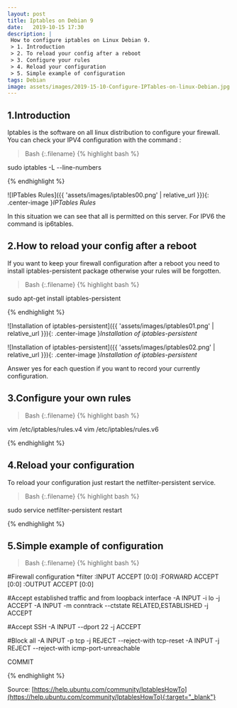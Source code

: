 ```yaml
---
layout: post
title: Iptables on Debian 9
date:   2019-10-15 17:30
description: |
 How to configure iptables on Linux Debian 9.
 > 1. Introduction
 > 2. To reload your config after a reboot
 > 3. Configure your rules
 > 4. Reload your configuration
 > 5. Simple example of configuration
tags: Debian
image: assets/images/2019-15-10-Configure-IPTables-on-linux-Debian.jpg
---
```


## 1.Introduction

Iptables is the software on all linux distribution to configure your firewall.
You can check your IPV4 configuration with the command :

>Bash
{:.filename}
{% highlight bash %}

sudo iptables -L --line-numbers

{% endhighlight %}

![IPTables Rules]({{ 'assets/images/iptables00.png' | relative_url }}){: .center-image }*IPTables Rules*

In this situation we can see that all is permitted on this server.
For IPV6 the command is ip6tables.

## 2.How to reload your config after a reboot

If you want to keep your firewall configuration after a reboot you need to install iptables-persistent package otherwise your rules will be forgotten.

>Bash
{:.filename}
{% highlight bash %}

sudo apt-get install iptables-persistent

{% endhighlight %}

![Installation of iptables-persistent]({{ 'assets/images/iptables01.png' | relative_url }}){: .center-image }*Installation of iptables-persistent*

![Installation of iptables-persistent]({{ 'assets/images/iptables02.png' | relative_url }}){: .center-image }*Installation of iptables-persistent*

Answer yes for each question if you want to record your currently configuration.

## 3.Configure your own rules

>Bash
{:.filename}
{% highlight bash %}

vim /etc/iptables/rules.v4
vim /etc/iptables/rules.v6

{% endhighlight %}

## 4.Reload your configuration

To reload your configuration just restart the netfilter-persistent service.

>Bash
{:.filename}
{% highlight bash %}

sudo service netfilter-persistent restart

{% endhighlight %}

## 5.Simple example of configuration

>Bash
{:.filename}
{% highlight bash %}

#Firewall configuration
*filter
:INPUT ACCEPT [0:0]
:FORWARD ACCEPT [0:0]
:OUTPUT ACCEPT [0:0]

#Accept established traffic and from loopback interface
-A INPUT -i lo -j ACCEPT
-A INPUT -m conntrack --ctstate RELATED,ESTABLISHED -j ACCEPT

#Accept SSH
-A INPUT --dport 22 -j ACCEPT

#Block all
-A INPUT -p tcp -j REJECT --reject-with tcp-reset
-A INPUT -j REJECT --reject-with icmp-port-unreachable

COMMIT

{% endhighlight %}

Source:
[https://help.ubuntu.com/community/IptablesHowTo](https://help.ubuntu.com/community/IptablesHowTo){:target="_blank"}

